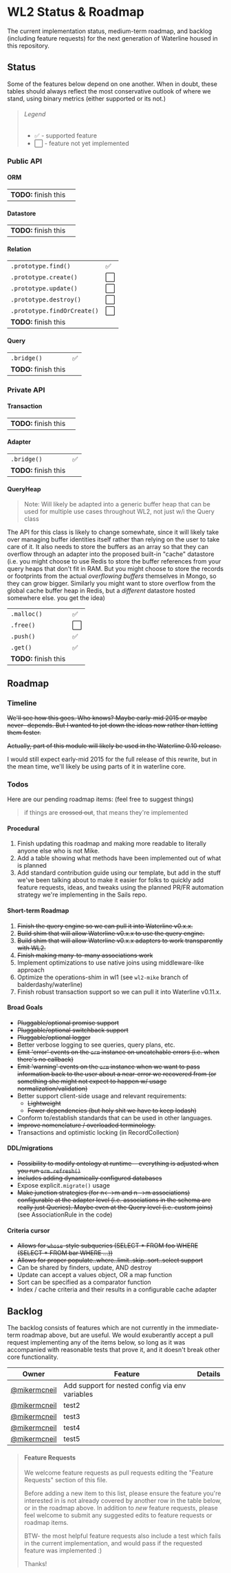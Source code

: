 # WL2 Status & Roadmap

The current implementation status, medium-term roadmap, and backlog (including feature requests) for the next generation of Waterline housed in this repository.




## Status

Some of the features below depend on one another.  When in doubt, these tables should always reflect the most conservative outlook of where we stand, using binary metrics (either supported or its not.)

> ###### Legend
>
>   - :white_check_mark: - supported feature
>   - :white_large_square: - feature not yet implemented


### Public API

#### ORM

|                              |                       |
|------------------------------|-----------------------|
| **TODO:** finish this        |

#### Datastore

|                              |                       |
|------------------------------|-----------------------|
| **TODO:** finish this        |


#### Relation

|                              |                       |
|------------------------------|-----------------------|
| `.prototype.find()`          | :white_check_mark: 
| `.prototype.create()`        | :white_large_square:
| `.prototype.update()`        | :white_large_square:
| `.prototype.destroy()`       | :white_large_square:
| `.prototype.findOrCreate()`  | :white_large_square:
| **TODO:** finish this     |

#### Query

|                              |                       |
|------------------------------|-----------------------|
| `.bridge()`                  | :white_check_mark:
| **TODO:** finish this        |



### Private API


#### Transaction

|                              |                       |
|------------------------------|-----------------------|
| **TODO:** finish this        |

#### Adapter

|                              |                       |
|------------------------------|-----------------------|
| `.bridge()`                  | :white_check_mark:
| **TODO:** finish this        |

#### QueryHeap

> Note: Will likely be adapted into a generic buffer heap that can be used for multiple use cases throughout WL2, not just w/i the Query class

The API for this class is likely to change somewhate, since it will likely take over managing buffer identities itself rather than relying on the user to take care of it.  It also needs to store the buffers as an array so that they can overflow through an adapter into the proposed built-in "cache" datastore (i.e. you might choose to use Redis to store the buffer references from your query heaps that don't fit in RAM.  But you might choose to store the records or footprints from the actual _overflowing buffers_ themselves in Mongo, so they can grow bigger.  Similarly you might want to store overflow from the global cache buffer heap in Redis, but a _different_ datastore hosted somewhere else.  you get the idea)

|                              |                       |
|------------------------------|-----------------------|
| `.malloc()`                  | :white_check_mark:
| `.free()`                    | :white_large_square:
| `.push()`                    | :white_check_mark:
| `.get()`                     | :white_check_mark:
| **TODO:** finish this        |





## Roadmap

### Timeline

~~We'll see how this goes.  Who knows?  Maybe early-mid 2015 or maybe never- depends.  But I wanted to jot down the ideas now rather than letting them fester.~~

~~Actually, part of this module will likely be used in the Waterline 0.10 release.~~

I would still expect early-mid 2015 for the full release of this rewrite, but in the mean time, we'll likely be using parts of it in waterline core.


### Todos

Here are our pending roadmap items:
(feel free to suggest things)

> if things are ~~crossed out~~, that means they're implemented

#### Procedural

1. Finish updating this roadmap and making more readable to literally anyone else who is not Mike.
2. Add a table showing what methods have been implemented out of what is planned
3. Add standard contribution guide using our template, but add in the stuff we've been talking about to make it easier for folks to quickly add feature requests, ideas, and tweaks using the planned PR/FR automation strategy we're implementing in the Sails repo.

#### Short-term Roadmap

1. ~~Finish the query engine so we can pull it into Waterline v0.x.x.~~
2. ~~Build shim that will allow Waterline v0.x.x to use the query engine.~~
3. ~~Build shim that will allow Waterline v0.x.x adapters to work transparently with WL2.~~
4. ~~Finish making many-to-many associations work~~
5. Implement optimizations to use native joins using middleware-like approach
6. Optimize the operations-shim in wl1 (see `wl2-mike` branch of balderdashy/waterline)
6. Finish robust transaction support so we can pull it into Waterline v0.11.x.

#### Broad Goals

+ ~~Pluggable/optional promise support~~
+ ~~Pluggable/optional switchback support~~
+ ~~Pluggable/optional logger~~
+ Better verbose logging to see queries, query plans, etc.
+ ~~Emit 'error' events on the `orm` instance on uncatchable errors (i.e. when there's no callback)~~
+ ~~Emit 'warning' events on the `orm` instance when we want to pass information back to the user about a near-error we recovered from (or something she might not expect to happen w/ usage normalization/validation)~~
+ Better support client-side usage and relevant requirements:
  + ~~Lightweight~~
  + ~~Fewer dependencies (but holy shit we have to keep lodash)~~
+ Conform to/establish standards that can be used in other languages.
+ ~~Improve nomenclature / overloaded terminology.~~
+ Transactions and optimistic locking (in RecordCollection)

#### DDL/migrations

+ ~~Possibility to modify ontology at runtime-- everything is adjusted when you run `orm.refresh()`~~
+ ~~Includes adding dynamically configured databases~~
+ Expose explicit`.migrate()` usage
+ ~~Make junction strategies (for n<-->m and n-->m associations) configurable at the adapter level (i.e. associations in the schema are really just Queries).  Maybe even at the Query level (i.e. custom joins)~~ (see AssociationRule in the code)

#### Criteria cursor

+ ~~Allows for `whose`-style subqueries (SELECT * FROM foo WHERE (SELECT * FROM bar WHERE ...))~~
+ ~~Allows for proper populate..where..limit..skip..sort..select support~~
+ Can be shared by finders, update, AND destroy
+ Update can accept a values object, OR a map function
+ Sort can be specified as a comparator function
+ Index / cache criteria and their results in a configurable cache adapter


## Backlog

The backlog consists of features which are not currently in the immediate-term roadmap above, but are useful.  We would exuberantly accept a pull request implementing any of the items below, so long as it was accompanied with reasonable tests that prove it, and it doesn't break other core functionality.

<!--
Note for contributors:

====================================================
*** Owner (column) ***
====================================================
Your github handle and a link to your github profile (this helps us keep track of who suggested what).  The core committers may need to ask you for more details, and we'll want to try our best to keep you informed when relevant stuff changes, or if other interested contributors from the community start work on the requested feature and need help)

For example:
[@particlebanana](https://github.com/particlebanana)

or:
[@mikermcneil](https://github.com/mikermcneil)


====================================================
*** Feature (column) ***
====================================================
The topic -- a short summary of what this feature or change is all about.

• (<=8 words please)

• Features can be very specific (e.g. suggesting a new method) or quite broad (e.g. proposing an optimization or new configuration option)  However, backlog items _should always_ be more than "what if?" questions.  They should suggest an at-least-somewhat-thought-through strategy for implementing the feature.

• It's usually easier/shorter/more expressive to write these feature topics as imperative "commands". e.g. `Emit log events instead of configurable logger` is easier to read than `Can we get rid of the log and instead emit events on Waterline?`  There's plenty of space in in the "Details" section to be more eloquent, explain the "why", and so forth. So don't be afraid to sound rude here; we won't be offended :)

• Finally, there's no need to clarify that these topics are related to Waterline.  Obviously, everything in this repo is related to Waterline, right?

For example:
Add `.unpopulate()` method

or:
Support "populate..until"

or:
Support nested config via env variables

====================================================
*** Details (column) ***
====================================================

A more comprehensive description of the feature (but still relatively concise please.)

Try to answer the question: "Given how it currently works, how _should_ it work?"

• <1 paragraph (it has to fit in a table cell)

• If you need to provide more context/examples (which is likely in many cases), please do so using link(s).  If it's a one-off example or more in-depth examination, linking to a gist is usually ideal.

• If you also sent tests in your PR, please include a link to them here.

• Finally, there's no need to clarify that these topics are related to Waterline.  Obviously, everything in this repo is related to Waterline, right?

e.g.
We could support nested config via env variables by using `__` to represent the `.` (has to be double underscore, single underscore prbly breaks things).  For example: `MYAPP__GENERATOR__OPTIONS__ENGINE` would turn into `generator.options.engine`. (see [tests](https://github.com/mikermcneil/rc/blob/master/test/nested-env-vars.js#L6))



======= misc =======
• Don't worry about spacing too much below-- it'll work regardless.  Just make sure the first two columns are spaced appropriately, since it makes it easier for all of us to see what's going on in here when we're editing this file.  In general, please just look at how other people are doing it and match the conventions.

• If anyone knows how to make the links to github user profiles more concise in markdown, please let me know-- it'd be a lot easier to work w/ this if we could make that first column more narrow

Thanks!
~mike

-->

| Owner                                            | Feature                                               | Details     |
|--------------------------------------------------|-------------------------------------------------------|-------------|
| [@mikermcneil](https://github.com/mikermcneil)   | Add support for nested config via env variables       | 
| [@mikermcneil](https://github.com/mikermcneil)   | test2
| [@mikermcneil](https://github.com/mikermcneil)   | test3
| [@mikermcneil](https://github.com/mikermcneil)   | test4
| [@mikermcneil](https://github.com/mikermcneil)   | test5




> #### Feature Requests
>
> We welcome feature requests as pull requests editing the "Feature Requests" section of this file.
>
> Before adding a new item to this list, please ensure the feature you're interested in is not already covered by another row in the table below, or in the roadmap above.  In addition to _new_ feature requests, please feel welcome to submit any suggested edits to feature requests or roadmap items.
>
> BTW- the most helpful feature requests also include a test which fails in the current implementation, and would pass if the requested feature was implemented :)
>
> Thanks!

